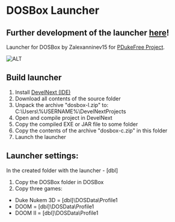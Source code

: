 # DOSBox Launcher
## Further development of the launcher [here](https://github.com/Zalexanninev15/dosbox-launcher-next)!
Launcher for DOSBox by Zalexanninev15 for [PDukeFree Project](https://pdukefreeproject.jimdofree.com).

![ALT](https://i.imgur.com/k2B3uSD.png)
## Build launcher
1) Install [DevelNext (IDE)](https://github.com/jphp-group/develnext/releases)
2) Download all contents of the source folder
3) Unpack the archive "dosbox-l.zip" to: C:\Users\\%USERNAME%\DevelNextProjects
4) Open and compile project in DevelNext
5) Copy the compiled EXE or JAR file to some folder
6) Copy the contents of the archive "dosbox-c.zip" in this folder
7) Launch the launcher
## Launcher settings:
In the created folder with the launcher - [dbl]
1) Copy the DOSBox folder in DOSBox
2) Copy three games: 
* Duke Nukem 3D = [dbl]\DOSData\Profile1
* DOOM = [dbl]\DOSData\Profile1
* DOOM II = [dbl]\DOSData\Profile1
